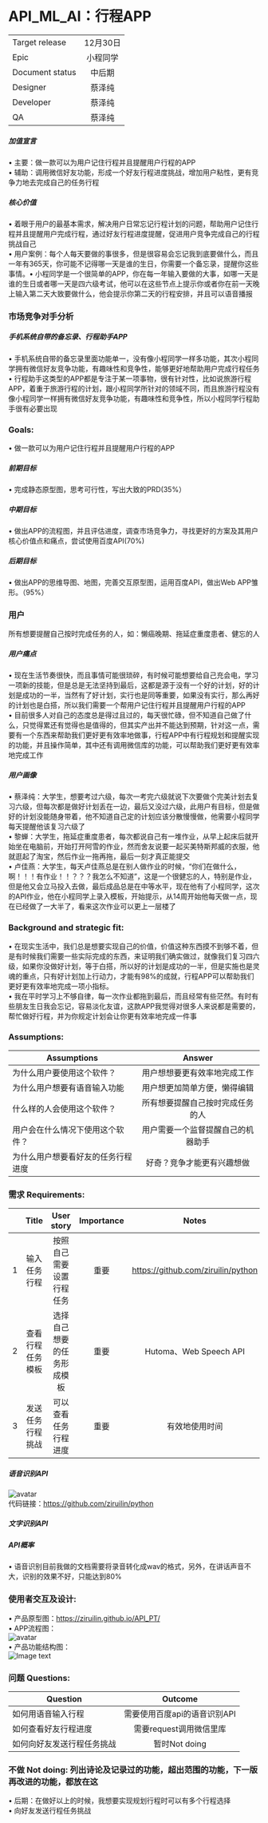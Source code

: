 # API_ML_AI：行程APP

|         |            |
| ------------- |:-------------:|
| Target release     | 12月30日 |
| Epic      |  小程同学   |
| Document status | 中后期      |
| Designer        | 蔡泽纯 |
| Developer       | 蔡泽纯 |
| QA | 蔡泽纯  |

##### 加值宣言
• 主要：做一款可以为用户记住行程并且提醒用户行程的APP<Br/>
• 辅助：调用微信好友功能，形成一个好友行程进度挑战，增加用户粘性，更有竞争力地去完成自己的任务行程<Br/>
##### 核心价值
• 着眼于用户的最基本需求，解决用户日常忘记行程计划的问题，帮助用户记住行程并且提醒用户完成行程，通过好友行程进度提醒，促进用户竞争完成自己的行程挑战自己<Br/>
•	用户案例：每个人每天要做的事很多，但是很容易会忘记我到底要做什么，而且一年有365天，你可能不记得哪一天是谁的生日，你需要一个备忘录，提醒你这些事情。• 小程同学是一个很简单的APP，你在每一年输入要做的大事，如哪一天是谁的生日或者哪一天是四六级考试，他可以在这些节点上提示你或者你在前一天晚上输入第二天大致要做什么，他会提示你第二天的行程安排，并且可以语音播报<Br/> 
### 市场竞争对手分析
##### 手机系统自带的备忘录、行程助手APP<Br/> 
• 手机系统自带的备忘录里面功能单一，没有像小程同学一样多功能，其次小程同学拥有微信好友竞争功能，有趣味性和竞争性，能够更好地帮助用户完成行程任务<Br/> 
• 行程助手这类型的APP都是专注于某一项事物，很有针对性，比如说旅游行程APP，着重于旅游行程的计划，跟小程同学所针对的领域不同，而且旅游行程没有像小程同学一样拥有微信好友竞争功能，有趣味性和竞争性，所以小程同学行程助手很有必要出现
### Goals: 
• 做一款可以为用户记住行程并且提醒用户行程的APP<Br/> 
##### 前期目标
• 完成静态原型图，思考可行性，写出大致的PRD(35%）<Br/> 
##### 中期目标
• 做出APP的流程图，并且评估进度，调查市场竞争力，寻找更好的方案及其用户核心价值点和痛点，尝试使用百度API(70%)<Br/> 
##### 后期目标
• 做出APP的思维导图、地图，完善交互原型图，运用百度API，做出Web APP雏形。（95%）
### 用户
所有想要提醒自己按时完成任务的人，如：懒癌晚期、拖延症重度患者、健忘的人
##### 用户痛点
• 现在生活节奏很快，而且事情可能很琐碎，有时候可能想要给自己充会电，学习一项新的技能，但是总是无法坚持到最后，这都是源于没有一个好的计划，好的计划是成功的一半，当然有了好计划，实行也是同等重要，如果没有实行，那么再好的计划也是白搭，所以我们需要一个帮用户记住行程并且提醒用户行程的APP <Br/> 
• 目前很多人对自己的态度总是得过且过的，每天很忙碌，但不知道自己做了什么，只觉得累还有觉得也是值得的，但其实产出并不能达到预期，针对这一点，需要有一个东西来帮助我们更好更有效率地做事，行程APP中有行程规划和提醒实现的功能，并且操作简单，其中还有调用微信库的功能，可以帮助我们更好更有效率地完成工作<Br/> 
##### 用户画像
• 蔡泽纯：大学生，想要考过六级，每次一考完六级就说下次要做个完美计划去复习六级，但每次都是做好计划丢在一边，最后又没过六级，此用户有目标，但是做好的计划没能随身带着，他不知道自己定的计划应该分散慢慢做，他需要小程同学每天提醒他该复习六级了<Br/> 
• 黎蝉：大学生，拖延症重度患者，每次都说自己有一堆作业，从早上起床后就开始坐在电脑前，开始打开阿雪的作业，然而舍友说要一起买美特斯邦威的衣服，他就逛起了淘宝，然后作业一拖再拖，最后一刻才真正能提交<Br/> 
• 卢佳燕：大学生，每天卢佳燕总是在别人做作业的时候，“你们在做什么，啊！！！有作业！！？？？我怎么不知道”，这是一个很健忘的人，特别是作业，但是他又会立马投入去做，最后成品总是在中等水平，现在他有了小程同学，这次的API作业，他在小程同学上录入模板，开始提示，从14周开始他每天做一点，现在已经做了一大半了，看来这次作业可以更上一层楼了<Br/> 
### Background and strategic fit: 
• 在现实生活中，我们总是想要实现自己的价值，价值这种东西摸不到够不着，但是有时候我们需要一些实际完成的东西，来证明我们确实做过，就像我们复习四六级，如果你没做好计划，等于白搭，所以好的计划是成功的一半，但是实施也是灵魂的重点，只有好计划加上行动力，才能有98%的成就，行程APP可以帮助我们更好更有效率地完成一项小指标。<Br/> 
• 我在平时学习上不够自律，每一次作业都拖到最后，而且经常有些茫然。有时有些朋友生日我会忘记，容易淡化友谊，这款APP我觉得对很多人来说都是需要的，帮忙做好行程，并为你规定计划会让你更有效率地完成一件事<Br/> 
### Assumptions: 
|    Assumptions     |       Answer     |
| ------------- |:-------------:|
|   为什么用户要使用这个软件？      |   用户想想要更有效率地完成工作   |  
|   为什么用户想要有语音输入功能      |   用户想更加简单方便，懒得编辑   | 
|   什么样的人会使用这个软件？      |   所有想要提醒自己按时完成任务的人   | 
|   用户会在什么情况下使用这个软件？      |   用户需要一个监督提醒自己的机器助手   |  
|   为什么用户想要看好友的任务行程进度      |   好奇？竞争才能更有兴趣想做   |  
### 需求 Requirements: 
|         |    Title     |       User story     |      Importance     |      Notes     |
| ------------- |:-------------:|:-------------:|:-------------:|:-------------:|
| 1        |   输入任务行程    | 按照自己需要设置行程任务 | 重要 | https://github.com/ziruilin/python |  
| 2        |   查看行程任务模板    | 选择自己想要的任务形成模板 | 重要 | Hutoma、Web Speech API |  
| 3        |   发送任务行程挑战    | 可以查看任务行程进度 | 重要 | 有效地使用时间 |  
##### 语音识别API
![avatar](./部分成功代码.png)<Br/> 
代码链接：https://github.com/ziruilin/python
##### 文字识别API

##### API概率
• 语音识别目前我做的文档需要将录音转化成wav的格式，另外，在讲话声音不大，识别的效果不好，只能达到80%<Br/> 
### 使用者交互及设计:
• 产品原型图：https://ziruilin.github.io/API_PT/<Br/> 
• APP流程图：<Br/> 
![avatar](./flow.png)<Br/> 
• 产品功能结构图：<Br/> 
![Image text](https://github.com/ziruilin/API_ML_AI/blob/master/%E4%BA%A7%E5%93%81%E5%8A%9F%E8%83%BD%E7%BB%93%E6%9E%84%E5%9B%BE.png)<Br/> 
### 问题 Questions: 
|    Question     |       Outcome     |   
| ------------- |:-------------:|
|   如何用语音输入行程      |   需要使用百度api的语音识别API   |  
|   如何查看好友行程进度      |   需要request调用微信里库   | 
|   如何向好友发送行程任务挑战      |   暂时Not doing   | 
### 不做 Not doing: 列出诗论及记录过的功能，超出范围的功能，下一版再改进的功能，都放在这
• 后期：在做好以上的时候，我想要实现规划行程时可以有多个行程选择<Br/> 
• 向好友发送行程任务挑战
